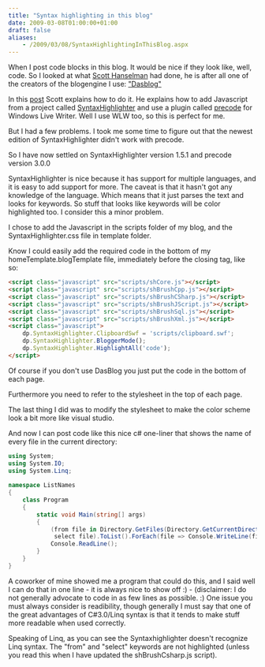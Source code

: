 ```yaml
---
title: "Syntax highlighting in this blog"
date: 2009-03-08T01:00:00+01:00
draft: false
aliases:
    - /2009/03/08/SyntaxHighlightingInThisBlog.aspx
---
```


When I post code blocks in this blog. It would be nice if they look like, well, code. So I looked at what [Scott Hanselman](http://www.hanselman.com) had done, he is after all one of the creators of the blogengine I use: ["Dasblog"](http://dasblog.codeplex.com/)

In this [post](http://www.hanselman.com/blog/BestCodeSyntaxHighlighterForSnippetsInYourBlog.aspx) Scott explains how to do it. He explains how to add Javascript from a project called [SyntaxHighlighter](http://code.google.com/p/syntaxhighlighter/) and use a plugin called [precode](http://precode.codeplex.com/) for Windows Live Writer. Well I use WLW too, so this is perfect for me.

But I had a few problems. I took me some time to figure out that the newest edition of SyntaxHighlighter didn't work with precode.

So I have now settled on SyntaxHighlighter version 1.5.1 and precode version 3.0.0

SyntaxHighlighter is nice because it has support for multiple languages, and it is easy to add support for more. The caveat is that it hasn't got any knowledge of the language. Which means that it just parses the text and looks for keywords. So stuff that looks like keywords will be color highlighted too. I consider this a minor problem.

I chose to add the Javascript in the scripts folder of my blog, and the SyntaxHighlighter.css file in template folder.

Know I could easily add the required code in the bottom of my homeTemplate.blogTemplate file, immediately before the closing <body> tag, like so:


```html
<script class="javascript" src="scripts/shCore.js"></script>  
<script class="javascript" src="scripts/shBrushCpp.js"></script>  
<script class="javascript" src="scripts/shBrushCSharp.js"></script>  
<script class="javascript" src="scripts/shBrushJScript.js"></script>  
<script class="javascript" src="scripts/shBrushSql.js"></script>  
<script class="javascript" src="scripts/shBrushXml.js"></script>  
<script class="javascript">  
    dp.SyntaxHighlighter.ClipboardSwf = 'scripts/clipboard.swf';  
    dp.SyntaxHighlighter.BloggerMode();  
    dp.SyntaxHighlighter.HighlightAll('code');   
</script>  
```

Of course if you don't use DasBlog you just put the code in the bottom of each page.

Furthermore you need to refer to the stylesheet in the top of each page.

The last thing I did was to modify the stylesheet to make the color scheme look a bit more like visual studio.

And now I can post code like this nice c# one-liner that shows the name of every file in the current directory:


```csharp
using System;  
using System.IO;  
using System.Linq;  
  
namespace ListNames  
{  
    class Program  
    {  
        static void Main(string[] args)  
        {  
            (from file in Directory.GetFiles(Directory.GetCurrentDirectory(), "*", SearchOption.AllDirectories)   
             select file).ToList().ForEach(file => Console.WriteLine(file));  
            Console.ReadLine();  
        }  
    }  
}
```

A coworker of mine showed me a program that could do this, and I said well I can do that in one line - it is always nice to show off :) - (disclaimer:  I do not generally advocate to code in as few lines as possible. :) One issue you must always consider is readibility, though generally I must say that one of the great advantages of C#3.0/Linq syntax is that it tends to make stuff more readable when used correctly.

Speaking of Linq, as you can see the Syntaxhighlighter doesn't recognize Linq syntax. The "from" and "select" keywords are not highlighted (unless you read this when I have updated the shBrushCsharp.js script).




